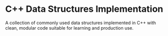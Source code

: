 # C++ Data Structures Implementation

A collection of commonly used data structures implemented in C++ with clean, modular code suitable for learning and production use.
